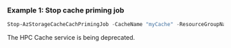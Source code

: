 ### Example 1: Stop cache priming job
```powershell
Stop-AzStorageCacheCachPrimingJob -CacheName "myCache" -ResourceGroupName "myResourceGroup" -PrimingJobId "myPrimingJob"
```

The HPC Cache service is being deprecated.

